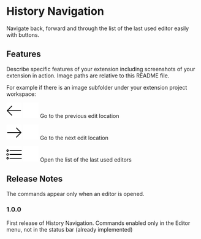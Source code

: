 # History Navigation

Navigate back, forward and through the list of the last used editor easily with buttons.

## Features

Describe specific features of your extension including screenshots of your extension in action. Image paths are relative to this README file.

For example if there is an image subfolder under your extension project workspace:

![Back](./media/lnr-arrow-left.svg)
![Back](./media/lnr-arrow-left-white.svg)
Go to the previous edit location

![Back](./media/lnr-arrow-right.svg)
![Back](./media/lnr-arrow-right-white.svg)
Go to the next edit location

![Back](./media/lnr-list.svg)
![Back](./media/lnr-list-white.svg)
Open the list of the last used editors

## Release Notes

The commands appear only when an editor is opened.

### 1.0.0

First release of History Navigation. Commands enabled only in the Editor menu, not in the status bar (already implemented)
